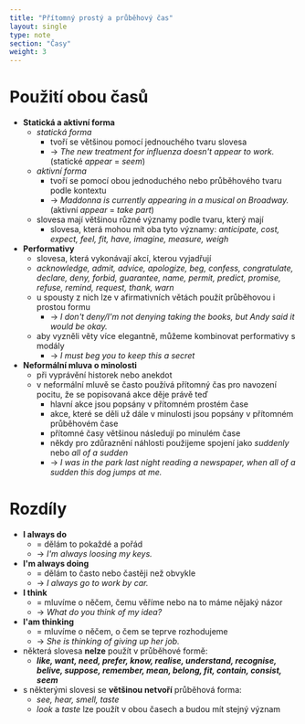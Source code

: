 ```yaml
---
title: "Přítomný prostý a průběhový čas"
layout: single
type: note
section: "Časy"
weight: 3
---
```

# Použití obou časů
- **Statická a aktivní forma**
    - _statická forma_
        - tvoří se většinou pomocí jednouchého tvaru slovesa
        - -> _The new treatment for influenza doesn't appear to work._ (statické _appear_ = _seem_)
    - _aktivní forma_
        - tvoří se pomocí obou jednoduchého nebo průběhového tvaru podle kontextu
        - -> _Maddonna is currently appearing in a musical on Broadway._ (aktivní _appear_ = _take part_) 
    - slovesa mají většinou různé významy podle tvaru, který mají
        - slovesa, která mohou mít oba tyto významy: _anticipate, cost, expect, feel, fit, have, imagine, measure, weigh_
- **Performativy**
    - slovesa, která vykonávají akcí, kterou vyjadřují
    - _acknowledge, admit, advice, apologize, beg, confess, congratulate, declare, deny, forbid, guarantee, name, permit, predict, promise, refuse, remind, request, thank, warn_
    - u spousty z nich lze v afirmativních větách použít průběhovou i prostou formu
        - -> _I don't deny/I'm not denying taking the books, but Andy said it would be okay._
    - aby vyzněli věty více elegantně, můžeme kombinovat performativy s modály
        - -> _I must beg you to keep this a secret_
- **Neformální mluva o minolosti**
    - při vyprávění historek nebo anekdot
    - v neformální mluvě se často používá přítomný čas pro navození pocitu, že se popisovaná akce děje právě teď
        - hlavní akce jsou popsány v přítomném prostém čase
        - akce, které se děli už dále v minulosti jsou popsány v přítomném průběhovém čase
        - přítomné časy většinou následují po minulém čase
        - někdy pro zdůraznění náhlosti použijeme spojení jako _suddenly_ nebo _all of a sudden_
        - -> _I was in the park last night reading a newspaper, when all of a sudden this dog jumps at me._
# Rozdíly
- **I always do**
    - = dělám to pokaždé a pořád
    - -> _I'm always loosing my keys._
- **I'm always doing**
    - = dělám to často nebo častěji než obvykle
    - -> _I always go to work by car._
- **I think**
    - = mluvíme o něčem, čemu věříme nebo na to máme nějaký názor
    - -> _What do you think of my idea?_
- **I'am thinking**
    - = mluvíme o něčem, o čem se teprve rozhodujeme
    - -> _She is thinking of giving up her job._
- některá slovesa **nelze** použít v průběhové formě:
    - **_like, want, need, prefer, know, realise, understand, recognise, belive, suppose, remember, mean, belong, fit, contain, consist, seem_**
- s některými slovesi se **většinou netvoří** průběhová forma:
    - _see, hear, smell, taste_
    - _look_ a _taste_ lze použít v obou časech a budou mít stejný význam